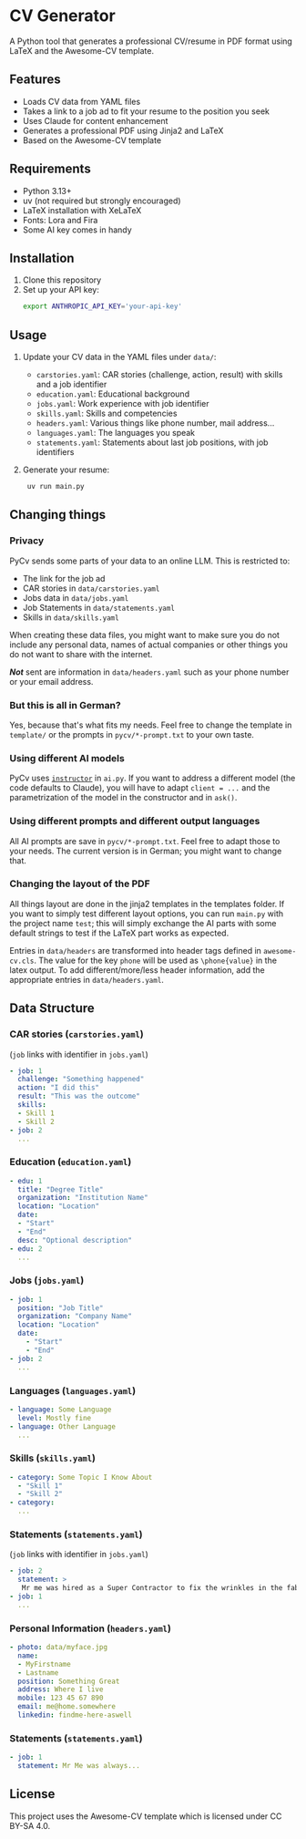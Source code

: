 # CV Generator

A Python tool that generates a professional CV/resume in PDF format using LaTeX and the Awesome-CV template.

## Features

- Loads CV data from YAML files
- Takes a link to a job ad to fit your resume to the position you seek
- Uses Claude for content enhancement
- Generates a professional PDF using Jinja2 and LaTeX
- Based on the Awesome-CV template

## Requirements

- Python 3.13+
- uv (not required but strongly encouraged)
- LaTeX installation with XeLaTeX
- Fonts: Lora and Fira
- Some AI key comes in handy

## Installation

1. Clone this repository
2. Set up your API key:
   ```bash
   export ANTHROPIC_API_KEY='your-api-key'
   ```

## Usage

1. Update your CV data in the YAML files under `data/`:
   - `carstories.yaml`: CAR stories (challenge, action, result) with skills and a job identifier
   - `education.yaml`: Educational background
   - `jobs.yaml`: Work experience with job identifier
   - `skills.yaml`: Skills and competencies
   - `headers.yaml`: Various things like phone number, mail address...
   - `languages.yaml`: The languages you speak
   - `statements.yaml`: Statements about last job positions, with job identifiers

2. Generate your resume:
   ```bash
    uv run main.py
   ```

## Changing things

### Privacy
PyCv sends some parts of your data to an online LLM. This is restricted to:

- The link for the job ad
- CAR stories in `data/carstories.yaml`
- Jobs data in `data/jobs.yaml`
- Job Statements in `data/statements.yaml`
- Skills in `data/skills.yaml` 

When creating these data files, you might want to make sure you do not include any personal data, names of actual companies or other things you do not want to share with the internet.

***Not*** sent are information in `data/headers.yaml` such as your phone number or your email address.

### But this is all in German?
Yes, because that's what fits my needs. Feel free to change the template in `template/` or the prompts in `pycv/*-prompt.txt` to your own taste.

### Using different AI models
PyCv uses  [`instructor`](https://python.useinstructor.com) in `ai.py`. If you want to address a different model (the code defaults to Claude), you will have to adapt `client = ...` and the parametrization of the model in the constructor and in `ask()`.

### Using different prompts and different output languages
All AI prompts are save in `pycv/*-prompt.txt`. Feel free to adapt those to your needs. The current version is in German; you might want to change that.

### Changing the layout of the PDF
All things layout are done in the jinja2 templates in the templates folder. If you want to simply test different layout options, you can run `main.py` with the project name `test`; this will simply exchange the AI parts with some default strings to test if the LaTeX part works as expected.

Entries in `data/headers` are transformed into header tags defined in `awesome-cv.cls`. The value for the key `phone` will be used as `\phone{value}` in the latex output. To add different/more/less header information, add the appropriate entries in `data/headers.yaml`.

## Data Structure

### CAR stories (`carstories.yaml`)
(`job` links with identifier in `jobs.yaml`)
```yaml
- job: 1
  challenge: "Something happened"
  action: "I did this"
  result: "This was the outcome"
  skills:
  - Skill 1
  - Skill 2
- job: 2
  ...
```

### Education (`education.yaml`)
```yaml
- edu: 1
  title: "Degree Title"
  organization: "Institution Name"
  location: "Location"
  date:
  - "Start"
  - "End"
  desc: "Optional description"
- edu: 2
  ...
```

### Jobs (`jobs.yaml`)
```yaml
- job: 1
  position: "Job Title"
  organization: "Company Name"
  location: "Location"
  date:
    - "Start"
    - "End"
- job: 2
  ...
```

### Languages (`languages.yaml`)
```yaml
- language: Some Language
  level: Mostly fine
- language: Other Language
  ...
```

### Skills (`skills.yaml`)
```yaml
- category: Some Topic I Know About
  - "Skill 1"
  - "Skill 2"
- category:
  ...
```

### Statements (`statements.yaml`)
(`job` links with identifier in `jobs.yaml`)
```yaml
- job: 2
  statement: >
   Mr me was hired as a Super Contractor to fix the wrinkles in the fabric of spacetime in our lavatories. He...
- job: 1
  ...
```

### Personal Information (`headers.yaml`)
```yaml
- photo: data/myface.jpg
  name:
  - MyFirstname
  - Lastname
  position: Something Great
  address: Where I live
  mobile: 123 45 67 890
  email: me@home.somewhere
  linkedin: findme-here-aswell
```


### Statements (`statements.yaml`)
```yaml
- job: 1
  statement: Mr Me was always...
```

## License

This project uses the Awesome-CV template which is licensed under CC BY-SA 4.0.

